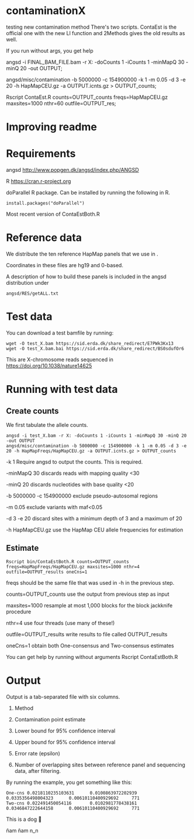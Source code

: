 # contaminationX
testing new contamination method
There's two scripts. ContaEst is the official one with the new Ll function and 2Methods gives the old results as well.

If you run without args, you get help

angsd -i FINAL_BAM_FILE.bam -r X: -doCounts 1 -iCounts 1 -minMapQ 30 -minQ 20 -out OUTPUT; 

angsd/misc/contamination -b 5000000 -c 154900000 -k 1 -m 0.05 -d 3 -e 20 -h HapMapCEU.gz -a OUTPUT.icnts.gz > OUTPUT_counts; 

Rscript ContaEst.R counts=OUTPUT_counts freqs=HapMapCEU.gz maxsites=1000 nthr=60 outfile=OUTPUT_res;

# Improving readme

# Requirements
angsd http://www.popgen.dk/angsd/index.php/ANGSD

R https://cran.r-project.org

doParallel R package. Can be installed by running the following in R.
```
install.packages("doParallel")
```
Most recent version of ContaEstBoth.R

# Reference data
We distribute the ten reference HapMap panels that we use in <insert publication>.  
  
Coordinates in these files are hg19 and 0-based.
  
A description of how to build these panels is included in the angsd distribution under
```
angsd/RES/getALL.txt
```

# Test data
You can download a test bamfile by running:
```
wget -O test_X.bam https://sid.erda.dk/share_redirect/E7PWk3Kx13
wget -O test_X.bam.bai https://sid.erda.dk/share_redirect/BS0sdufOr6
```
This are X-chromosome reads sequenced in https://doi.org/10.1038/nature14625

# Running with test data

## Create counts
We first tabulate the allele counts.
```
angsd -i test_X.bam -r X: -doCounts 1 -iCounts 1 -minMapQ 30 -minQ 20 -out OUTPUT
angsd/misc/contamination -b 5000000 -c 154900000 -k 1 -m 0.05 -d 3 -e 20 -h HapMapFreqs/HapMapCEU.gz -a OUTPUT.icnts.gz > OUTPUT_counts
```
-k 1 Require angsd to output the counts. This is required.

-minMapQ 30 discards reads with mapping quality <30

-minQ 20 discards nucleotides with base quality <20

-b 5000000 -c 154900000 exclude pseudo-autosomal regions

-m 0.05 exclude variants with maf<0.05

-d 3 -e 20 discard sites with a minimum depth of 3 and a maximum of 20

-h HapMapCEU.gz use the HapMap CEU allele frequencies for estimation

## Estimate
```
Rscript bin/ContaEstBoth.R counts=OUTPUT_counts freqs=HapMapFreqs/HapMapCEU.gz maxsites=1000 nthr=4 outfile=OUTPUT_results oneCns=1
```
freqs should be the same file that was used in -h in the previous step. 

counts=OUTPUT_counts use the output from previous step as input

maxsites=1000 resample at most 1,000 blocks for the block jackknife procedure

nthr=4 use four threads (use many of these!)

outfile=OUTPUT_results write results to file called OUTPUT_results

oneCns=1 obtain both One-consensus and Two-consensus estimates

You can get help by running without arguments Rscript ContaEstBoth.R

# Output
Output is a tab-separated file with six columns.
1. Method

2. Contamination point estimate

3. Lower bound for 95% confidence interval

4. Upper bound for 95% confidence interval

5. Error rate (epsilon)

6. Number of overlapping sites between reference panel and sequencing data, after filtering. 

By running the example, you get something like this:

```
One-cns 0.0218110235103631      0.0100863972202939      0.0335356498004323      0.00610110400929692     771
Two-cns 0.022491450054116       0.0102981778438161      0.0346847222644158      0.00610110400929692     771
```




This is a dog :dog:

ñam ñam n_n










